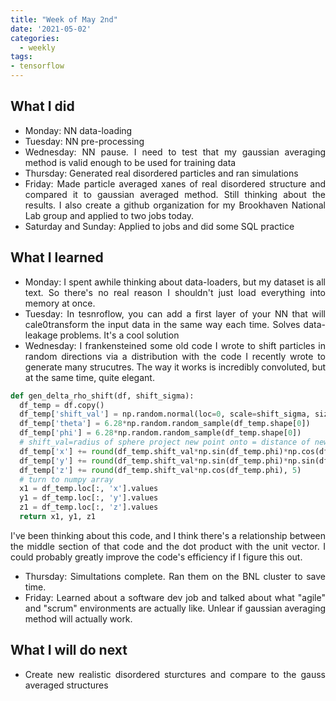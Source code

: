 ```yaml
---
title: "Week of May 2nd"
date: '2021-05-02'
categories:
  - weekly
tags:
- tensorflow
---
```


<div style="text-align: justify">

## What I did
- Monday: NN data-loading
- Tuesday: NN pre-processing
- Wednesday: NN pause. I need to test that my gaussian averaging method is valid enough to be used for training data
- Thursday: Generated real disordered particles and ran simulations
- Friday: Made particle averaged xanes of real disordered structure and compared it to gaussian averaged method. Still thinking about the results. I also create a github organization for my Brookhaven National Lab group and applied to two jobs today. 
- Saturday and Sunday: Applied to jobs and did some SQL practice

## What I learned
- Monday: I spent awhile thinking about data-loaders, but my dataset is all text. So there's no real reason I shouldn't just load everything into memory at once.
- Tuesday: In tesnroflow, you can add a first layer of your NN that will cale0transform the input data in the same way each time. Solves data-leakage problems. It's a cool solution
- Wednesday: I frankensteined some old code I wrote to shift particles in random directions via a distribution with the code I recently wrote to generate many strucutres. The way it works is incredibly convoluted, but at the same time, quite elegant.

```python
def gen_delta_rho_shift(df, shift_sigma):
  df_temp = df.copy()
  df_temp['shift_val'] = np.random.normal(loc=0, scale=shift_sigma, size=df_temp.shape[0])
  df_temp['theta'] = 6.28*np.random.random_sample(df_temp.shape[0])
  df_temp['phi'] = 6.28*np.random.random_sample(df_temp.shape[0])
  # shift_val=radius of sphere project new point onto = distance of new disordered atom from original location
  df_temp['x'] += round(df_temp.shift_val*np.sin(df_temp.phi)*np.cos(df_temp.theta), 5)
  df_temp['y'] += round(df_temp.shift_val*np.sin(df_temp.phi)*np.sin(df_temp.theta), 5)
  df_temp['z'] += round(df_temp.shift_val*np.cos(df_temp.phi), 5)
  # turn to numpy array
  x1 = df_temp.loc[:, 'x'].values
  y1 = df_temp.loc[:, 'y'].values
  z1 = df_temp.loc[:, 'z'].values
  return x1, y1, z1
```
I've been thinking about this code, and I think there's a relationship between the middle section of that code and the dot product with the unit vector. I could probably greatly improve the code's efficiency if I figure this out.
- Thursday: Simultations complete. Ran them on the BNL cluster to save time.
- Friday: Learned about a software dev job and talked about what "agile" and "scrum" environments are actually like. Unlear if gaussian averaging method will actually work.

## What I will do next
- Create new realistic disordered sturctures and compare to the gauss averaged structures

</div>